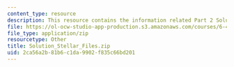 ```yaml
---
content_type: resource
description: This resource contains the information related Part 2 Solution.
file: https://ol-ocw-studio-app-production.s3.amazonaws.com/courses/6-438-algorithms-for-inference-fall-2014/2ca56a2b81b6c1da9902f835c66bd201_Solution_Stellar_Files.zip
file_type: application/zip
resourcetype: Other
title: Solution_Stellar_Files.zip
uid: 2ca56a2b-81b6-c1da-9902-f835c66bd201
---
```

